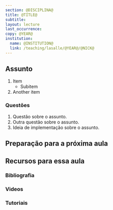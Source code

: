 ```yaml
---
section: @DISCIPLINA@
title: @TITLE@
subtitle:
layout: lecture
last_occurrence: 
copy: @YEAR@
institution:
  name: @INSTITUTION@
  link: /teaching/lasalle/@YEAR@/@NICK@
---
```


## Assunto

1. Item
    * Subitem
2. Another item

### Questões

1. Questão sobre o assunto.
2. Outra questão sobre o assunto.
3. Ideia de implementação sobre o assunto.

## Preparação para a próxima aula


## Recursos para essa aula

### Bibliografia

### Videos

### Tutoriais

